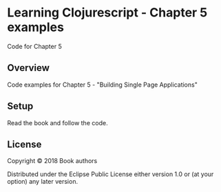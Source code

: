 # Learning Clojurescript - Chapter 5 examples

Code for Chapter 5

## Overview

Code examples for Chapter 5 - "Building Single Page Applications"

## Setup

Read the book and follow the code.

## License

Copyright © 2018 Book authors

Distributed under the Eclipse Public License either version 1.0 or (at your option) any later version.
